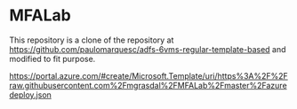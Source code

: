 # MFALab

This repository is a clone of the repository at https://github.com/paulomarquesc/adfs-6vms-regular-template-based and modified to fit purpose. 

https://portal.azure.com/#create/Microsoft.Template/uri/https%3A%2F%2Fraw.githubusercontent.com%2Fmgrasdal%2FMFALab%2Fmaster%2Fazuredeploy.json
